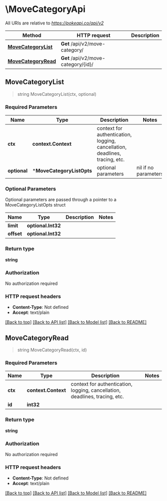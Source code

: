 # \MoveCategoryApi

All URIs are relative to *https://pokeapi.co/api/v2*

Method | HTTP request | Description
------------- | ------------- | -------------
[**MoveCategoryList**](MoveCategoryApi.md#MoveCategoryList) | **Get** /api/v2/move-category/ | 
[**MoveCategoryRead**](MoveCategoryApi.md#MoveCategoryRead) | **Get** /api/v2/move-category/{id}/ | 



## MoveCategoryList

> string MoveCategoryList(ctx, optional)



### Required Parameters


Name | Type | Description  | Notes
------------- | ------------- | ------------- | -------------
**ctx** | **context.Context** | context for authentication, logging, cancellation, deadlines, tracing, etc.
 **optional** | ***MoveCategoryListOpts** | optional parameters | nil if no parameters

### Optional Parameters

Optional parameters are passed through a pointer to a MoveCategoryListOpts struct


Name | Type | Description  | Notes
------------- | ------------- | ------------- | -------------
 **limit** | **optional.Int32**|  | 
 **offset** | **optional.Int32**|  | 

### Return type

**string**

### Authorization

No authorization required

### HTTP request headers

- **Content-Type**: Not defined
- **Accept**: text/plain

[[Back to top]](#) [[Back to API list]](../README.md#documentation-for-api-endpoints)
[[Back to Model list]](../README.md#documentation-for-models)
[[Back to README]](../README.md)


## MoveCategoryRead

> string MoveCategoryRead(ctx, id)



### Required Parameters


Name | Type | Description  | Notes
------------- | ------------- | ------------- | -------------
**ctx** | **context.Context** | context for authentication, logging, cancellation, deadlines, tracing, etc.
**id** | **int32**|  | 

### Return type

**string**

### Authorization

No authorization required

### HTTP request headers

- **Content-Type**: Not defined
- **Accept**: text/plain

[[Back to top]](#) [[Back to API list]](../README.md#documentation-for-api-endpoints)
[[Back to Model list]](../README.md#documentation-for-models)
[[Back to README]](../README.md)

